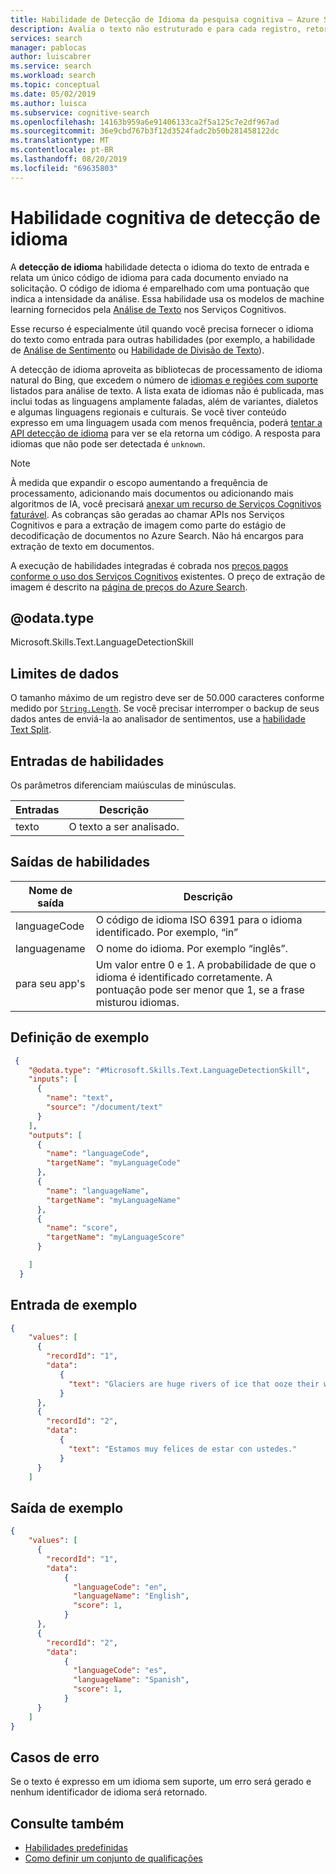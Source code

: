 ```yaml
---
title: Habilidade de Detecção de Idioma da pesquisa cognitiva – Azure Search
description: Avalia o texto não estruturado e para cada registro, retorna um identificador de idioma com uma pontuação que indica a intensidade da análise em um pipeline de enriquecimento Azure Search.
services: search
manager: pablocas
author: luiscabrer
ms.service: search
ms.workload: search
ms.topic: conceptual
ms.date: 05/02/2019
ms.author: luisca
ms.subservice: cognitive-search
ms.openlocfilehash: 14163b959a6e91406133ca2f5a125c7e2df967ad
ms.sourcegitcommit: 36e9cbd767b3f12d3524fadc2b50b281458122dc
ms.translationtype: MT
ms.contentlocale: pt-BR
ms.lasthandoff: 08/20/2019
ms.locfileid: "69635803"
---
```

#   <a name="language-detection-cognitive-skill"></a>Habilidade cognitiva de detecção de idioma

A **detecção de idioma** habilidade detecta o idioma do texto de entrada e relata um único código de idioma para cada documento enviado na solicitação. O código de idioma é emparelhado com uma pontuação que indica a intensidade da análise. Essa habilidade usa os modelos de machine learning fornecidos pela [Análise de Texto](https://docs.microsoft.com/azure/cognitive-services/text-analytics/overview) nos Serviços Cognitivos.

Esse recurso é especialmente útil quando você precisa fornecer o idioma do texto como entrada para outras habilidades (por exemplo, a habilidade de [Análise de Sentimento](cognitive-search-skill-sentiment.md) ou [Habilidade de Divisão de Texto](cognitive-search-skill-textsplit.md)).

A detecção de idioma aproveita as bibliotecas de processamento de idioma natural do Bing, que excedem o número de [idiomas e regiões com suporte](https://docs.microsoft.com/azure/cognitive-services/text-analytics/language-support) listados para análise de texto. A lista exata de idiomas não é publicada, mas inclui todas as linguagens amplamente faladas, além de variantes, dialetos e algumas linguagens regionais e culturais. Se você tiver conteúdo expresso em uma linguagem usada com menos frequência, poderá [tentar a API detecção de idioma](https://westus.dev.cognitive.microsoft.com/docs/services/TextAnalytics.V2.0/operations/56f30ceeeda5650db055a3c7) para ver se ela retorna um código. A resposta para idiomas que não pode ser detectada é `unknown`.

> [!NOTE]
> À medida que expandir o escopo aumentando a frequência de processamento, adicionando mais documentos ou adicionando mais algoritmos de IA, você precisará [anexar um recurso de Serviços Cognitivos faturável](cognitive-search-attach-cognitive-services.md). As cobranças são geradas ao chamar APIs nos Serviços Cognitivos e para a extração de imagem como parte do estágio de decodificação de documentos no Azure Search. Não há encargos para extração de texto em documentos.
>
> A execução de habilidades integradas é cobrada nos [preços pagos conforme o uso dos Serviços Cognitivos](https://azure.microsoft.com/pricing/details/cognitive-services/) existentes. O preço de extração de imagem é descrito na [página de preços do Azure Search](https://go.microsoft.com/fwlink/?linkid=2042400).


## <a name="odatatype"></a>@odata.type  
Microsoft.Skills.Text.LanguageDetectionSkill

## <a name="data-limits"></a>Limites de dados
O tamanho máximo de um registro deve ser de 50.000 caracteres conforme medido por [`String.Length`](https://docs.microsoft.com/dotnet/api/system.string.length). Se você precisar interromper o backup de seus dados antes de enviá-la ao analisador de sentimentos, use a [habilidade Text Split](cognitive-search-skill-textsplit.md).

## <a name="skill-inputs"></a>Entradas de habilidades

Os parâmetros diferenciam maiúsculas de minúsculas.

| Entradas     | Descrição |
|--------------------|-------------|
| texto | O texto a ser analisado.|

## <a name="skill-outputs"></a>Saídas de habilidades

| Nome de saída    | Descrição |
|--------------------|-------------|
| languageCode | O código de idioma ISO 6391 para o idioma identificado. Por exemplo, “in” |
| languagename | O nome do idioma. Por exemplo “inglês”. |
| para seu app&#39;s | Um valor entre 0 e 1. A probabilidade de que o idioma é identificado corretamente. A pontuação pode ser menor que 1, se a frase misturou idiomas.  |

##  <a name="sample-definition"></a>Definição de exemplo

```json
 {
    "@odata.type": "#Microsoft.Skills.Text.LanguageDetectionSkill",
    "inputs": [
      {
        "name": "text",
        "source": "/document/text"
      }
    ],
    "outputs": [
      {
        "name": "languageCode",
        "targetName": "myLanguageCode"
      },
      {
        "name": "languageName",
        "targetName": "myLanguageName"
      },
      {
        "name": "score",
        "targetName": "myLanguageScore"
      }

    ]
  }
```

##  <a name="sample-input"></a>Entrada de exemplo

```json
{
    "values": [
      {
        "recordId": "1",
        "data":
           {
             "text": "Glaciers are huge rivers of ice that ooze their way over land, powered by gravity and their own sheer weight. "
           }
      },
      {
        "recordId": "2",
        "data":
           {
             "text": "Estamos muy felices de estar con ustedes."
           }
      }
    ]
```


##  <a name="sample-output"></a>Saída de exemplo

```json
{
    "values": [
      {
        "recordId": "1",
        "data":
            {
              "languageCode": "en",
              "languageName": "English",
              "score": 1,
            }
      },
      {
        "recordId": "2",
        "data":
            {
              "languageCode": "es",
              "languageName": "Spanish",
              "score": 1,
            }
      }
    ]
}
```


## <a name="error-cases"></a>Casos de erro
Se o texto é expresso em um idioma sem suporte, um erro será gerado e nenhum identificador de idioma será retornado.

## <a name="see-also"></a>Consulte também

+ [Habilidades predefinidas](cognitive-search-predefined-skills.md)
+ [Como definir um conjunto de qualificações](cognitive-search-defining-skillset.md)
